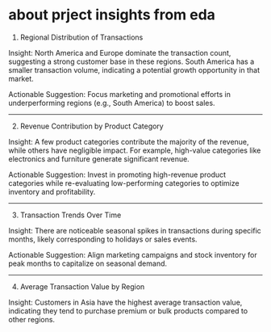 # about prject insights from eda 
1. Regional Distribution of Transactions

Insight: North America and Europe dominate the transaction count, suggesting a strong customer base in these regions. South America has a smaller transaction volume, indicating a potential growth opportunity in that market.

Actionable Suggestion: Focus marketing and promotional efforts in underperforming regions (e.g., South America) to boost sales.



---

2. Revenue Contribution by Product Category

Insight: A few product categories contribute the majority of the revenue, while others have negligible impact. For example, high-value categories like electronics and furniture generate significant revenue.

Actionable Suggestion: Invest in promoting high-revenue product categories while re-evaluating low-performing categories to optimize inventory and profitability.



---

3. Transaction Trends Over Time

Insight: There are noticeable seasonal spikes in transactions during specific months, likely corresponding to holidays or sales events.

Actionable Suggestion: Align marketing campaigns and stock inventory for peak months to capitalize on seasonal demand.



---

4. Average Transaction Value by Region

Insight: Customers in Asia have the highest average transaction value, indicating they tend to purchase premium or bulk products compared to other regions.

